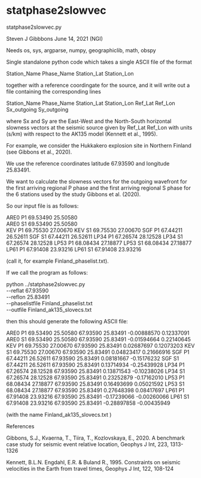 # statphase2slowvec

statphase2slowvec.py

Steven J Gibbbons
June 14, 2021 (NGI)

Needs os, sys, argparse, numpy, geographiclib, math, obspy

Single standalone python code which takes a single ASCII file of the format

Station_Name   Phase_Name   Station_Lat  Station_Lon

together with a reference coordingate for the source,
and it will write out a file containing the corresponding lines


Station_Name   Phase_Name   Station_Lat  Station_Lon  Ref_Lat  Ref_Lon   Sx_outgoing  Sy_outgoing

where Sx and Sy are the East-West and the North-South horizontal slowness vectors at the
seismic source given by Ref_Lat Ref_Lon with units (s/km) with respect to the AK135 model
(Kennett et al., 1995).

For example, we consider the Hukkakero explosion site in Northern Finland
(see Gibbons et al., 2020).

We use the reference coordinates
latitude 67.93590 and longitude 25.83491.

We want to calculate the slowness vectors for the outgoing wavefront for the first arriving regional P
phase and the first arriving regional S phase for the 6 stations used by the study Gibbons et al. (2020).

So our input file is as follows:

ARE0   P1   69.53490  25.50580  
ARE0   S1   69.53490  25.50580  
KEV    P1   69.75530  27.00670
KEV    S1   69.75530  27.00670
SGF    P1   67.44211  26.52611
SGF    S1   67.44211  26.52611
LP34   P1   67.26574  28.12528
LP34   S1   67.26574  28.12528
LP53   P1   68.08434  27.18877
LP53   S1   68.08434  27.18877
LP61   P1   67.91408  23.93216
LP61   S1   67.91408  23.93216

(call it, for example Finland_phaselist.txt).

If we call the program as follows:

python ../statphase2slowvec.py  \
          --reflat  67.93590   \
          --reflon  25.83491   \
          --phaselistfile Finland_phaselist.txt   \
          --outfile       Finland_ak135_slovecs.txt

then this should generate the following ASCII file:

ARE0  P1        69.53490   25.50580  67.93590   25.83491   -0.00888570    0.12337091
ARE0  S1        69.53490   25.50580  67.93590   25.83491   -0.01594664    0.22140645
KEV   P1        69.75530   27.00670  67.93590   25.83491    0.02687697    0.12073203
KEV   S1        69.75530   27.00670  67.93590   25.83491    0.04823417    0.21666916
SGF   P1        67.44211   26.52611  67.93590   25.83491    0.08181667   -0.15176232
SGF   S1        67.44211   26.52611  67.93590   25.83491    0.13714934   -0.25439928
LP34  P1        67.26574   28.12528  67.93590   25.83491    0.13871543   -0.10238026
LP34  S1        67.26574   28.12528  67.93590   25.83491    0.23252879   -0.17162010
LP53  P1        68.08434   27.18877  67.93590   25.83491    0.16493699    0.05021592
LP53  S1        68.08434   27.18877  67.93590   25.83491    0.27648398    0.08417697
LP61  P1        67.91408   23.93216  67.93590   25.83491   -0.17239066   -0.00260066
LP61  S1        67.91408   23.93216  67.93590   25.83491   -0.28897858   -0.00435949

(with the name Finland_ak135_slovecs.txt )




References

Gibbons, S.J., Kvaerna, T., Tiira, T., Kozlovskaya, E., 2020.
A benchmark case study for seismic event relative location,
Geophys J Int, 223, 1313-1326

Kennett, B.L.N. Engdahl, E.R. & Buland R., 1995.
Constraints on seismic velocities in the Earth from travel times,
Geophys J Int, 122, 108-124
